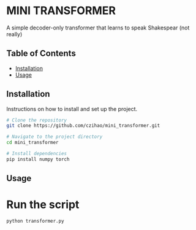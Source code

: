 # MINI TRANSFORMER

A simple decoder-only transformer that learns to speak Shakespear (not really)

## Table of Contents

- [Installation](#installation)
- [Usage](#usage)

## Installation

Instructions on how to install and set up the project.

```bash
# Clone the repository
git clone https://github.com/czihao/mini_transformer.git

# Navigate to the project directory
cd mini_transformer

# Install dependencies
pip install numpy torch
```

## Usage

# Run the script
```bash
python transformer.py
```